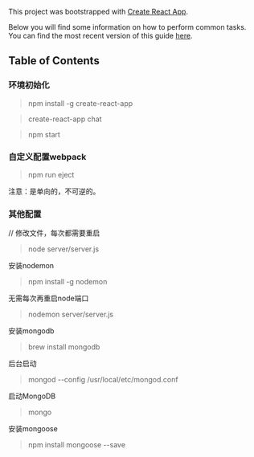 This project was bootstrapped with [Create React App](https://github.com/facebookincubator/create-react-app).

Below you will find some information on how to perform common tasks.<br>
You can find the most recent version of this guide [here](https://github.com/facebookincubator/create-react-app/blob/master/packages/react-scripts/template/README.md).

## Table of Contents


### 环境初始化

> npm install -g create-react-app

> create-react-app chat

> npm start


### 自定义配置webpack

> npm run eject

注意：是单向的，不可逆的。



### 其他配置

// 修改文件，每次都需要重启
> node server/server.js


安装nodemon

> npm install -g nodemon

无需每次再重启node端口
> nodemon server/server.js

安装mongodb

> brew install mongodb

后台启动

> mongod --config /usr/local/etc/mongod.conf

启动MongoDB

> mongo

安装mongoose

> npm install mongoose --save




